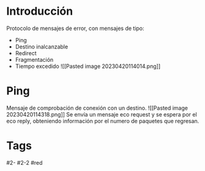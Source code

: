 # Introducción
Protocolo de mensajes de error, con mensajes de tipo:
- Ping
- Destino inalcanzable
- Redirect
- Fragmentación
- Tiempo excedido
![[Pasted image 20230420114014.png]]
# Ping
Mensaje de comprobación de conexión con un destino.
![[Pasted image 20230420114318.png]]
Se envía un mensaje eco request y se espera por el eco reply, obteniendo información por el numero de paquetes que regresan.
# Tags
#2- 
#2-2 
#red 